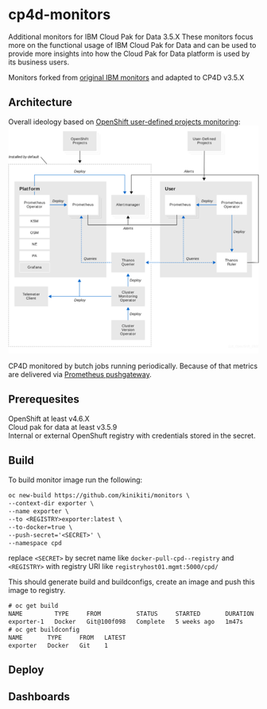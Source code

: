 # cp4d-monitors
Additional monitors for IBM Cloud Pak for Data 3.5.X These monitors focus more on the functional usage of IBM Cloud Pak for Data and can be used to provide more insights 
into how the Cloud Pak for Data platform is used by its business users.

Monitors forked from  [original IBM monitors](https://ibm.github.io/cp4d-monitors/) and adapted to CP4D v3.5.X

## Architecture
Overall ideology based on [OpenShift user-defined projects monitoring](https://docs.openshift.com/container-platform/4.7/monitoring/monitoring-overview.html):
![Architecture](download.svg)

CP4D monitored by butch jobs running periodically. Because of that metrics are delivered via [Prometheus pushgateway](https://github.com/prometheus/pushgateway).
## Prerequesites
OpenShift at least v4.6.X  
Cloud pak for data at least v3.5.9  
Internal or external OpenShuft registry with credentials stored in the secret.
## Build
To build monitor image run the following:
```shell
oc new-build https://github.com/kinikiti/monitors \
--context-dir exporter \
--name exporter \
--to <REGISTRY>exporter:latest \
--to-docker=true \
--push-secret='<SECRET>' \
--namespace cpd
```
replace `<SECRET>` by secret name like `docker-pull-cpd--registry` and `<REGISTRY>` with registry URI like `registryhost01.mgmt:5000/cpd/`

This should generate build and buildconfigs, create an image and push this image to registry.
```
# oc get build
NAME         TYPE     FROM          STATUS     STARTED       DURATION
exporter-1   Docker   Git@100f098   Complete   5 weeks ago   1m47s
# oc get buildconfig
NAME       TYPE     FROM   LATEST
exporter   Docker   Git    1
```
## Deploy
## Dashboards
